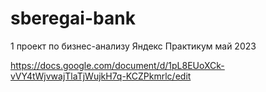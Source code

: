 # sberegai-bank

1 проект по бизнес-анализу Яндекс Практикум май 2023

https://docs.google.com/document/d/1pL8EUoXCk-vVY4tWjvwajTlaTjWujkH7q-KCZPkmrlc/edit